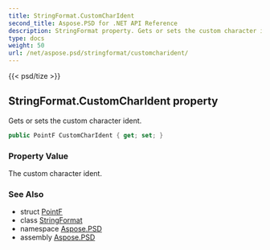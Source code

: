 ```yaml
---
title: StringFormat.CustomCharIdent
second_title: Aspose.PSD for .NET API Reference
description: StringFormat property. Gets or sets the custom character ident
type: docs
weight: 50
url: /net/aspose.psd/stringformat/customcharident/
---
```

{{< psd/tize >}}
## StringFormat.CustomCharIdent property

Gets or sets the custom character ident.

```csharp
public PointF CustomCharIdent { get; set; }
```

### Property Value

The custom character ident.

### See Also

* struct [PointF](../../pointf/)
* class [StringFormat](../)
* namespace [Aspose.PSD](../../stringformat/)
* assembly [Aspose.PSD](../../../)


